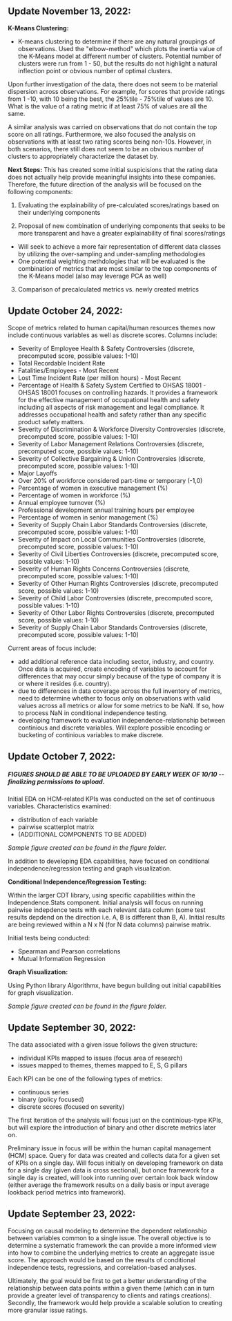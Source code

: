 ## **Update November 13, 2022:**

**K-Means Clustering:**
- K-means clustering to determine if there are any natural groupings of observations. Used the "elbow-method" which plots the inertia value of the K-Means model at different number of clusters. Potential number of clusters were run from 1 - 50, but the results do not highlight a natural inflection point or obvious number of optimal clusters. 

Upon further investigation of the data, there does not seem to be material dispersion across observations. For example, for scores that provide ratings from 1 -10, with 10 being the best, the 25%tile - 75%tile of values are 10. What is the value of a rating metric if at least 75% of values are all the same. 

A similar analysis was carried on observations that do not contain the top score on all ratings. Furthermore, we also focused the analysis on observations with at least two rating scores being non-10s. However, in both scenarios, there still does not seem to be an obvious number of clusters to appropriately characterize the dataset by. 

**Next Steps:**
This has created some initial suspicisions that the rating data does not actually help provide meaningful insights into these companies. Therefore, the future direction of the analysis will be focused on the following components:


1. Evaluating the explainability of pre-calculated scores/ratings based on their underlying components


2. Proposal of new combination of underlying components that seeks to be more transparent and have a greater explainability of final scores/ratings
- Will seek to achieve a more fair representation of different data classes by utilizing the over-sampling and under-sampling methodologies
- One potential weighting methdologies that will be evaluated is the combination of metrics that are most similar to the top components of the K-Means                  model (also may leverage PCA as well)


3. Comparison of precalculated metrics vs. newly created metrics

## **Update October 24, 2022:**


Scope of metrics related to human capital/human resources themes now include continuous variables as well as discrete scores. Columns include:
- Severity of Employee Health & Safety Controversies (discrete, precomputed score, possible values: 1-10)
- Total Recordable Incident Rate
- Fatalities/Employees - Most Recent
- Lost Time Incident Rate (per million hours) - Most Recent
- Percentage of Health & Safety System Certified to OHSAS 18001
      - OHSAS 18001 focuses on controlling hazards. It provides a framework for the effective management of occupational health and safety including all aspects of           risk management and legal compliance. It addresses occupational health and safety rather than any specific product safety matters.
- Severity of Discrimination & Workforce Diversity Controversies (discrete, precomputed score, possible values: 1-10)
- Severity of Labor Management Relations Controversies (discrete, precomputed score, possible values: 1-10)
- Severity of Collective Bargaining & Union Controversies (discrete, precomputed score, possible values: 1-10)
- Major Layoffs
- Over 20% of workforce considered part-time or temporary (-1,0)
- Percentage of women in executive management (%)
- Percentage of women in workforce (%)
- Annual employee turnover (%)
- Professional development annual training hours per employee
- Percentage of women in senior management (%)
- Severity of Supply Chain Labor Standards Controversies (discrete, precomputed score, possible values: 1-10)
- Severity of Impact on Local Communities Controversies (discrete, precomputed score, possible values: 1-10)
- Severity of Civil Liberties Controversies (discrete, precomputed score, possible values: 1-10)
- Severity of Human Rights Concerns Controversies (discrete, precomputed score, possible values: 1-10)
- Severity of Other Human Rights Controversies (discrete, precomputed score, possible values: 1-10)
- Severity of Child Labor Controversies (discrete, precomputed score, possible values: 1-10)
- Severity of Other Labor Rights Controversies (discrete, precomputed score, possible values: 1-10)
- Severity of Supply Chain Labor Standards Controversies (discrete, precomputed score, possible values: 1-10)


Current areas of focus include:
- add additional reference data including sector, industry, and country. Once data is acquired, create encoding of variables to account for differences that may occur simply because of the type of company it is or where it resides (i.e. country).
- due to differences in data coverage across the full inventory of metrics, need to determine whether to focus only on observations with valid values across all metrics or allow for some metrics to be NaN. If so, how to process NaN in conditional independence testing. 
- developing framework to evaluation independence-relationship between continious and discrete variables. Will explore possible encoding or bucketing of continious variables to make discrete. 


## **Update October 7, 2022:**


##### *FIGURES SHOULD BE ABLE TO BE UPLOADED BY EARLY WEEK OF 10/10* -- finalizing permissions to upload.


Initial EDA on HCM-related KPIs was conducted on the set of continuous variables. Characteristics examined:

- distribution of each variable
- pairwise scatterplot matrix
- (ADDITIONAL COMPONENTS TO BE ADDED)

*Sample figure created can be found in the figure folder.* 

In addition to developing EDA capabilities, have focused on conditional independence/regression testing and graph visualization.

**Conditional Independence/Regression Testing:**

Within the larger CDT library, using specific capabilities within the Independence.Stats component. Initial analysis will focus on running pairwise indepdence tests with each relevant data column (some test results depdend on the direction i.e. A, B is different than B, A). Initial results are being reviewed within a N x N (for N data columns) pairwise matrix. 

Initial tests being conducted:
- Spearman and Pearson correlations
- Mutual Information Regression     

**Graph Visualization:**

Using Python library Algorithmx, have begun building out initial capabilities for graph visualization. 

*Sample figure created can be found in the figure folder.* 

## **Update September 30, 2022:**

The data associated with a given issue follows the given structure:
- individual KPIs mapped to issues (focus area of research)
- issues mapped to themes, themes mapped to E, S, G pillars

Each KPI can be one of the following types of metrics:
- continuous series
- binary (policy focused)
- discrete scores (focused on severity)

The first iteration of the analysis will focus just on the continious-type KPIs, but will explore the introduction of binary and other discrete metrics later on.

Preliminary issue in focus will be within the human capital management (HCM) space. Query for data was created and collects data for a given set of KPIs on a single day. Will focus initially on developing framework on data for a single day (given data is cross sectional), but once framework for a single day is created, will look into running over certain look back window (either average the framework results on a daily basis or input average lookback period metrics into framework). 

## **Update September 23, 2022:**

Focusing on causal modeling to determine the dependent relationship between variables common to a single issue. The overall objective is to determine a systematic framework the can provide a more informed view into how to combine the underlying metrics to create an aggregate issue score. The approach would be based on the results of conditional independence tests, regressions, and correlation-based analyses. 

Ultimately, the goal would be first to get a better understanding of the relationship between data points within a given theme (which can in turn provide a greater level of transparency to clients and ratings creations). Secondly, the framework would help provide a scalable solution to creating more granular issue ratings.
